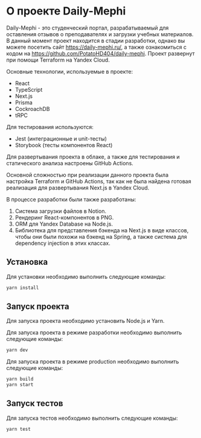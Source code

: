 # О проекте Daily-Mephi

Daily-Mephi - это студенческий портал, разрабатываемый для оставления отзывов о преподавателях и загрузки учебных
материалов. В данный момент проект находится в стадии разработки, однако вы можете посетить
сайт https://daily-mephi.ru/, а также ознакомиться с кодом на https://github.com/PotatoHD404/daily-mephi. Проект
развернут при помощи Terraform на Yandex Cloud.

Основные технологии, используемые в проекте:

- React
- TypeScript
- Next.js
- Prisma
- CockroachDB
- tRPC

Для тестирования используются:

- Jest (интеграционные и unit-тесты)
- Storybook (тесты компонентов React)

Для развертывания проекта в облаке, а также для тестирования и статического анализа настроены GitHub Actions.

Основной сложностью при реализации данного проекта была настройка Terraform и GitHub Actions, так как не была найдена
готовая реализация для развертывания Next.js в Yandex Cloud.

В процессе разработки были также разработаны:

1. Система загрузки файлов в Notion.
2. Рендеринг React-компонентов в PNG.
3. ORM для Yandex Database на Node.js.
4. Библиотека для представления бэкенда на Next.js в виде классов, чтобы они были похожи на бэкенд на Spring, а также
   система для dependency injection в этих классах.

## Установка

Для установки необходимо выполнить следующие команды:

```bash
yarn install
```

## Запуск проекта

Для запуска проекта необходимо установить Node.js и Yarn.

Для запуска проекта в режиме разработки необходимо выполнить следующие команды:

```bash
yarn dev
```

Для запуска проекта в режиме production необходимо выполнить следующие команды:

```bash
yarn build
yarn start
```

## Запуск тестов

Для запуска тестов необходимо выполнить следующие команды:

```bash
yarn test
```

